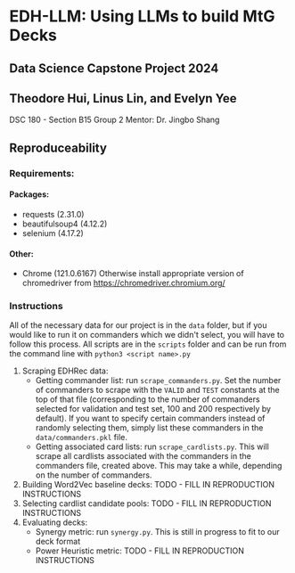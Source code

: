 # EDH-LLM: Using LLMs to build MtG Decks
## Data Science Capstone Project 2024
## Theodore Hui, Linus Lin, and Evelyn Yee
DSC 180 - Section B15 Group 2
Mentor: Dr. Jingbo Shang


## Reproduceability
### Requirements:
#### Packages:
- requests (2.31.0)
- beautifulsoup4 (4.12.2)
- selenium (4.17.2)

#### Other:
- Chrome (121.0.6167) Otherwise install appropriate version of chromedriver from https://chromedriver.chromium.org/

### Instructions
All of the necessary data for our project is in the `data` folder, but if you would like to run it on commanders which we didn't select, you will have to follow this process. All scripts are in the `scripts` folder and can be run from the command line with `python3 <script name>.py`
1. Scraping EDHRec data:
    - Getting commander list: run `scrape_commanders.py`. Set the number of commanders to scrape with the `VALID` and `TEST` constants at the top of that file (corresponding to the number of commanders selected for validation and test set, 100 and 200 respectively by default). If you want to specify certain commanders instead of randomly selecting them, simply list these commanders in the `data/commanders.pkl` file.
    - Getting associated card lists: run `scrape_cardlists.py`. This will scrape all cardlists associated with the commanders in the commanders file, created above. This may take a while, depending on the number of commanders.
2. Building Word2Vec baseline decks: TODO - FILL IN REPRODUCTION INSTRUCTIONS
3. Selecting cardlist candidate pools: TODO - FILL IN REPRODUCTION INSTRUCTIONS
4. Evaluating decks:
    - Synergy metric: run `synergy.py`. This is still in progress to fit to our deck format
    - Power Heuristic metric: TODO - FILL IN REPRODUCTION INSTRUCTIONS
